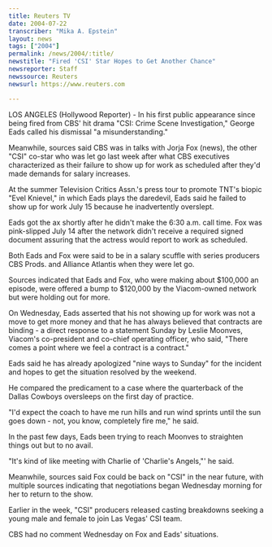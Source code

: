 ```yaml
---
title: Reuters TV
date: 2004-07-22
transcriber: "Mika A. Epstein"
layout: news
tags: ["2004"]
permalink: /news/2004/:title/
newstitle: "Fired 'CSI' Star Hopes to Get Another Chance"
newsreporter: Staff
newssource: Reuters
newsurl: https://www.reuters.com

---
```


LOS ANGELES (Hollywood Reporter) - In his first public appearance since being fired from CBS' hit drama "CSI: Crime Scene Investigation," George Eads called his dismissal "a misunderstanding."

Meanwhile, sources said CBS was in talks with Jorja Fox (news), the other "CSI" co-star who was let go last week after what CBS executives characterized as their failure to show up for work as scheduled after they'd made demands for salary increases.

At the summer Television Critics Assn.'s press tour to promote TNT's biopic "Evel Knievel," in which Eads plays the daredevil, Eads said he failed to show up for work July 15 because he inadvertently overslept.

Eads got the ax shortly after he didn't make the 6:30 a.m. call time. Fox was pink-slipped July 14 after the network didn't receive a required signed document assuring that the actress would report to work as scheduled.

Both Eads and Fox were said to be in a salary scuffle with series producers CBS Prods. and Alliance Atlantis when they were let go.

Sources indicated that Eads and Fox, who were making about $100,000 an episode, were offered a bump to $120,000 by the Viacom-owned network but were holding out for more.

On Wednesday, Eads asserted that his not showing up for work was not a move to get more money and that he has always believed that contracts are binding - a direct response to a statement Sunday by Leslie Moonves, Viacom's co-president and co-chief operating officer, who said, "There comes a point where we feel a contract is a contract."

Eads said he has already apologized "nine ways to Sunday" for the incident and hopes to get the situation resolved by the weekend.

He compared the predicament to a case where the quarterback of the Dallas Cowboys oversleeps on the first day of practice.

"I'd expect the coach to have me run hills and run wind sprints until the sun goes down - not, you know, completely fire me," he said.

In the past few days, Eads been trying to reach Moonves to straighten things out but to no avail.

"It's kind of like meeting with Charlie of 'Charlie's Angels,"' he said.

Meanwhile, sources said Fox could be back on "CSI" in the near future, with multiple sources indicating that negotiations began Wednesday morning for her to return to the show.

Earlier in the week, "CSI" producers released casting breakdowns seeking a young male and female to join Las Vegas' CSI team.

CBS had no comment Wednesday on Fox and Eads' situations.
